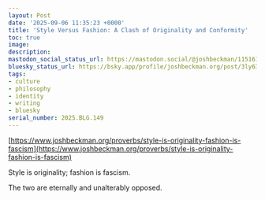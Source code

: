 ```yaml
---
layout: Post
date: '2025-09-06 11:35:23 +0000'
title: 'Style Versus Fashion: A Clash of Originality and Conformity'
toc: true
image:
description:
mastodon_social_status_url: https://mastodon.social/@joshbeckman/115161394294667657
bluesky_status_url: https://bsky.app/profile/joshbeckman.org/post/3ly63guamqb2h
tags:
- culture
- philosophy
- identity
- writing
- bluesky
serial_number: 2025.BLG.149
---
```

[https://www.joshbeckman.org/proverbs/style-is-originality-fashion-is-fascism](https://www.joshbeckman.org/proverbs/style-is-originality-fashion-is-fascism)

Style is originality; fashion is fascism.

The two are eternally and unalterably opposed.
